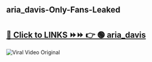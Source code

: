 
 ## aria_davis-Only-Fans-Leaked

# <h2><a href="https://clipsfans.com/aria_davis&ref=git">🔗 Click to LINKS ⏩⏩ 👉 🟢 aria_davis </a></h2>

<a href="https://clipsfans.com/aria_davis&ref=git" rel="nofollow" data-target="animated-image.originalLink"><img src="https://i.ibb.co.com/xMMVF88/686577567.gif" alt="Viral Video Original" style="max-width: 100%; display: inline-block;" data-target="animated-image.originalImage"></a>
